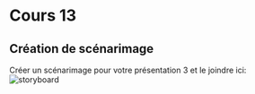 # Cours 13
## Création de scénarimage
Créer un scénarimage pour votre présentation 3 et le joindre ici: 
![storyboard](https://user-images.githubusercontent.com/112189908/206565941-29e8292c-49ed-4571-bd12-df4608099b9a.png)
